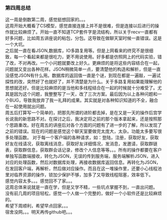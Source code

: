 ### 第四周总结  
这一周是倒数第二周，感觉挺想回家的。。。  
这周开始大概看了CS模型，感觉直接连接上并不是很难，但是连接以后进行的操作就比较麻烦了。开始一直不知道TCP套件字是流结构，所以关于recv一直都有好多问题，比如周五讲座说的粘包，分包。这导致在做聊天室时候一直错误。这是一个大坑。  
之后就一直在看JSON,数据库，IO多路复用等。但是上网看来的终究不是很细致，每一个看起来都是很吃力，更不用说使用。好多都是仿照网上的代码实验，错了改，不对再改。一个小问题就要改上好久。更麻烦的是将这些内容结合在一起，问题就又变出各种花样。JSON稍微简单一点，要清楚他的构造和解析，但是一直没感觉JSON有什么用。数据库的返回值一直是个谜，到现在都是一遍敲，一遍试探性的改，突然好了也就好了，并不清楚是为什么。关于多路复用如果能理解他的思想就还好。但是比较麻烦的是当他和多线程结合在一起的时候就十分难受了。尤其是因为这个问题，我整整写了一天，改了三次方案。最后因为以上各种问题和一个BUG，导致我放弃了我一礼拜的成果。其实就是对各种知识知道的不全，融合在一起使用就出问题。  
周五后打算写一个简单的，把那先所谓的进阶都去掉，是在又是一天的操作后宫学长说我的新思路不对。在探讨之后，我决定将之前的那个版本拿起来，还是按照那个思路重改。好在周五的讲座后对各个方面的问题有了进一步的了解，所以发现了之前的错误。现在的问题是感觉这个聊天室要做完太庞大，太杂。功能太多要写很多处理函数。
对于每一个客户端的各种请求，如：登陆，注册，获取好友，获取好友在线请况，获取离线消息，获取好友详细情况，发消息，发邀请，获取群链表，获取群信息，获取群会话记录，修改个人信息等等。。。所有的操作都要在客户单独写函数端接收，转化为JSON，无误的传到服务端，服务端解析JSON，进入对应的处理函数，然后对数据库处理，再接收数据库返回信息。再转化为JSON，在发回客户端，再解析，然后做对应操作。而且在这一堆操作里，还要小心线程池里对临界资源的操作，锁加少保护不够，加多了又导致线程阻塞，效率低下。  
感觉内容太多。。。感觉回不了家。。。  
这周总体来说就是一直在学，但是又学不精，一些坑点掌握不到，一直出问题。  
没有前几周的项目轻松，感觉一个人做一个完整的，做好一个小软件还是比较麻烦的。  
希望下周顺利，希望早点回家。。。  
宿舍没网。。。明天再传github吧。。。  

